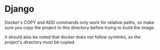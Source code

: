 # Django

Docker's COPY and ADD commands only work for relative paths, so make sure you copy the project to this directory before trying to build the image. 

It should also be noted that docker does not follow symlinks, so the project's directory must be copied. 
